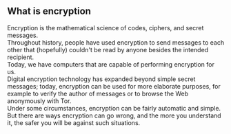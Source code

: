 ## What is encryption
Encryption is the mathematical science of codes, ciphers, and secret messages.
<br>
Throughout history, people have used encryption to send messages to each other that (hopefully) couldn't be read by anyone besides the intended recipient.
<br>
Today, we have computers that are capable of performing encryption for us.
<br>
Digital encryption technology has expanded beyond simple secret messages; today, encryption can be used for more elaborate purposes, for example to verify the author of messages or to browse the Web anonymously with Tor.
<br>
Under some circumstances, encryption can be fairly automatic and simple. But there are ways encryption can go wrong, and the more you understand it, the safer you will be against such situations.
